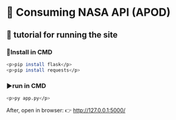 # 🚀 Consuming NASA API (APOD)

<h2>📖 tutorial for running the site</h2>

<h3>🔧Install in CMD</h3>

```bash
<p>pip install flask</p>
<p>pip install requests</p>

```

<h3>▶️run in CMD</h3>

```bash
<p>py app.py</p>
```

After, open in browser:
👉 http://127.0.0.1:5000/
